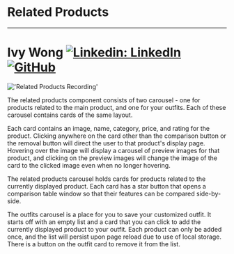 # Related Products
---

# Ivy Wong [![Linkedin: LinkedIn](https://img.shields.io/badge/linkedin-%230077B5.svg?style=for-the-badge&logo=linkedin&logoColor=white&link=https://www.linkedin.com/in/kevinzhugao/)](https://www.linkedin.com/in/ivy-k-wong/) [![GitHub](https://img.shields.io/badge/github-%23121011.svg?style=for-the-badge&logo=github&logoColor=white&link=https://github.com/kevinzhugao)](https://github.com/ivykw)

!['Related Products Recording'](RelatedProducts.gif)

The related products component consists of two carousel - one for products related to the main product, and one for your outfits. Each of these carousel contains cards of the same layout.

Each card contains an image, name, category, price, and rating for the product. Clicking anywhere on the card other than the comparison button or the removal button will direct the user to that product's display page. Hovering over the image will display a carousel of preview images for that product, and clicking on the preview images will change the image of the card to the clicked image even when no longer hovering.

The related products carousel holds cards for products related to the currently displayed product. Each card has a star button that opens a comparison table window so that their features can be compared side-by-side.

The outfits carousel is a place for you to save your customized outfit. It starts off with an empty list and a card that you can click to add the currently displayed product to your outfit. Each product can only be added once, and the list will persist upon page reload due to use of local storage. There is a button on the outfit card to remove it from the list.
